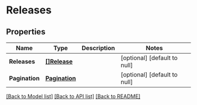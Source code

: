 # Releases

## Properties
Name | Type | Description | Notes
------------ | ------------- | ------------- | -------------
**Releases** | [**[]Release**](Release.md) |  | [optional] [default to null]
**Pagination** | [**Pagination**](Pagination.md) |  | [optional] [default to null]

[[Back to Model list]](../README.md#documentation-for-models) [[Back to API list]](../README.md#documentation-for-api-endpoints) [[Back to README]](../README.md)


